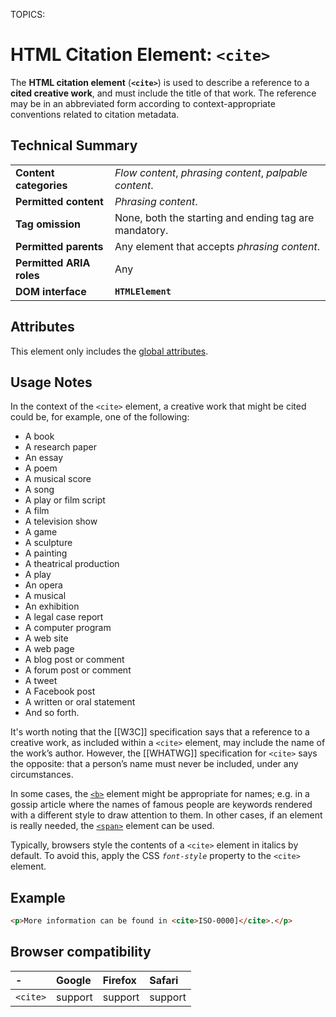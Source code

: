 TOPICS: <cite>

# HTML Citation Element: `<cite>`

The **HTML citation element** (**`<cite>`**) is used to describe a reference to a **cited creative work**,
and must include the title of that work. The reference may be in an abbreviated form according to
context-appropriate conventions related to citation metadata.

## Technical Summary

|  |  |
| :-- | :-- |
| **Content categories** | *Flow content*, *phrasing content*, *palpable content*. |
| **Permitted content** | *Phrasing content*.|
| **Tag omission** | None, both the starting and ending tag are mandatory.|
| **Permitted parents** | Any element that accepts *phrasing content*.|
| **Permitted ARIA roles** | Any |
| **DOM interface** | **`HTMLElement`** |

## Attributes

This element only includes the [global attributes](/en/webfrontend/HTML_Global_Attributes).

## Usage Notes

In the context of the `<cite>` element, a creative work that might be cited could be, for example,
one of the following:

- A book
- A research paper
- An essay
- A poem
- A musical score
- A song
- A play or film script
- A film
- A television show
- A game
- A sculpture
- A painting
- A theatrical production
- A play
- An opera
- A musical
- An exhibition
- A legal case report
- A computer program
- A web site
- A web page
- A blog post or comment
- A forum post or comment
- A tweet
- A Facebook post
- A written or oral statement
- And so forth.

It's worth noting that the [[W3C]] specification says that a reference to a creative work, as included
within a `<cite>` element, may include the name of the work’s author. However,
the [[WHATWG]] specification for `<cite>` says the opposite: that a person’s name must never be included,
under any circumstances.

In some cases, the [`<b>`](/en/webfrontend/<b>) element might be appropriate for names; e.g. in a
gossip article where the names of famous people are keywords rendered with a different style to draw
attention to them. In other cases, if an element is really needed, the
[`<span>`](/en/webfrontend/<span>) element can be used.

Typically, browsers style the contents of a `<cite>` element in italics by default. To avoid this,
apply the CSS *`font-style`* property to the `<cite>` element.

## Example

```html
<p>More information can be found in <cite>ISO-0000]</cite>.</p>
```

## Browser compatibility

| - | Google | Firefox | Safari |
| :--- | :--- | :--- | :--- |
| `<cite>`  | support | support | support |

